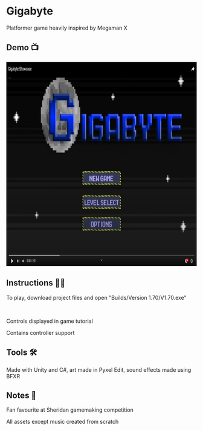 # Gigabyte

Platformer game heavily inspired by Megaman X

<!-- Demo -->
## Demo 📺 ##

[<img src="utubepic.PNG" width="960" height="540">](https://www.youtube.com/watch?v=FkeY_lP9QiE)

<!-- How to play -->
## Instructions 👨‍🏫 ##

To play, download project files and open "Builds/Version 1.70/V1.70.exe"

<br>

Controls displayed in game tutorial

Contains controller support

<!-- Tools -->
## Tools 🛠 ##

Made with Unity and C#, art made in Pyxel Edit, sound effects made using BFXR

<!-- Creds -->
## Notes 📝 ##

Fan favourite at Sheridan gamemaking competition

All assets except music created from scratch
